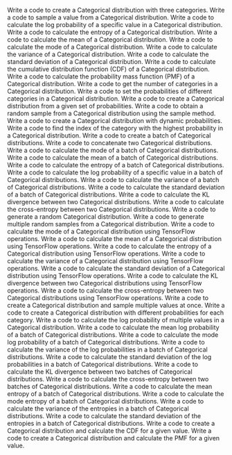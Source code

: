 Write a code to create a Categorical distribution with three categories.
Write a code to sample a value from a Categorical distribution.
Write a code to calculate the log probability of a specific value in a Categorical distribution.
Write a code to calculate the entropy of a Categorical distribution.
Write a code to calculate the mean of a Categorical distribution.
Write a code to calculate the mode of a Categorical distribution.
Write a code to calculate the variance of a Categorical distribution.
Write a code to calculate the standard deviation of a Categorical distribution.
Write a code to calculate the cumulative distribution function (CDF) of a Categorical distribution.
Write a code to calculate the probability mass function (PMF) of a Categorical distribution.
Write a code to get the number of categories in a Categorical distribution.
Write a code to set the probabilities of different categories in a Categorical distribution.
Write a code to create a Categorical distribution from a given set of probabilities.
Write a code to obtain a random sample from a Categorical distribution using the sample method.
Write a code to create a Categorical distribution with dynamic probabilities.
Write a code to find the index of the category with the highest probability in a Categorical distribution.
Write a code to create a batch of Categorical distributions.
Write a code to concatenate two Categorical distributions.
Write a code to calculate the mode of a batch of Categorical distributions.
Write a code to calculate the mean of a batch of Categorical distributions.
Write a code to calculate the entropy of a batch of Categorical distributions.
Write a code to calculate the log probability of a specific value in a batch of Categorical distributions.
Write a code to calculate the variance of a batch of Categorical distributions.
Write a code to calculate the standard deviation of a batch of Categorical distributions.
Write a code to calculate the KL divergence between two Categorical distributions.
Write a code to calculate the cross-entropy between two Categorical distributions.
Write a code to generate a random Categorical distribution.
Write a code to generate multiple random samples from a Categorical distribution.
Write a code to calculate the mode of a Categorical distribution using TensorFlow operations.
Write a code to calculate the mean of a Categorical distribution using TensorFlow operations.
Write a code to calculate the entropy of a Categorical distribution using TensorFlow operations.
Write a code to calculate the variance of a Categorical distribution using TensorFlow operations.
Write a code to calculate the standard deviation of a Categorical distribution using TensorFlow operations.
Write a code to calculate the KL divergence between two Categorical distributions using TensorFlow operations.
Write a code to calculate the cross-entropy between two Categorical distributions using TensorFlow operations.
Write a code to create a Categorical distribution and sample multiple values at once.
Write a code to create a Categorical distribution with different probabilities for each category.
Write a code to calculate the log probability of multiple values in a Categorical distribution.
Write a code to calculate the mean log probability of a batch of Categorical distributions.
Write a code to calculate the mode log probability of a batch of Categorical distributions.
Write a code to calculate the variance of the log probabilities in a batch of Categorical distributions.
Write a code to calculate the standard deviation of the log probabilities in a batch of Categorical distributions.
Write a code to calculate the KL divergence between two batches of Categorical distributions.
Write a code to calculate the cross-entropy between two batches of Categorical distributions.
Write a code to calculate the mean entropy of a batch of Categorical distributions.
Write a code to calculate the mode entropy of a batch of Categorical distributions.
Write a code to calculate the variance of the entropies in a batch of Categorical distributions.
Write a code to calculate the standard deviation of the entropies in a batch of Categorical distributions.
Write a code to create a Categorical distribution and calculate the CDF for a given value.
Write a code to create a Categorical distribution and calculate the PMF for a given value.